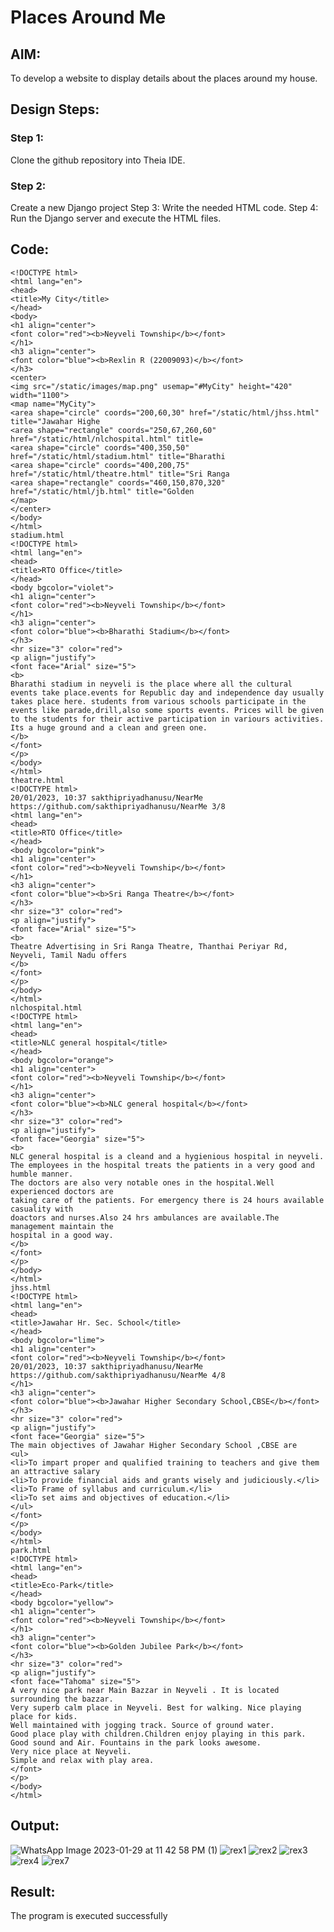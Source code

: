 # Places Around Me
## AIM:
To develop a website to display details about the places around my house.

## Design Steps:

### Step 1:
Clone the github repository into Theia IDE.
### Step 2:
Create a new Django project
Step 3:
Write the needed HTML code.
Step 4:
Run the Django server and execute the HTML files.

## Code:
```
<!DOCTYPE html>
<html lang="en">
<head>
<title>My City</title>
</head>
<body>
<h1 align="center">
<font color="red"><b>Neyveli Township</b></font>
</h1>
<h3 align="center">
<font color="blue"><b>Rexlin R (22009093)</b></font>
</h3>
<center>
<img src="/static/images/map.png" usemap="#MyCity" height="420" width="1100">
<map name="MyCity">
<area shape="circle" coords="200,60,30" href="/static/html/jhss.html" title="Jawahar Highe
<area shape="rectangle" coords="250,67,260,60" href="/static/html/nlchospital.html" title=
<area shape="circle" coords="400,350,50" href="/static/html/stadium.html" title="Bharathi
<area shape="circle" coords="400,200,75" href="/static/html/theatre.html" title="Sri Ranga
<area shape="rectangle" coords="460,150,870,320" href="/static/html/jb.html" title="Golden
</map>
</center>
</body>
</html>
stadium.html
<!DOCTYPE html>
<html lang="en">
<head>
<title>RTO Office</title>
</head>
<body bgcolor="violet">
<h1 align="center">
<font color="red"><b>Neyveli Township</b></font>
</h1>
<h3 align="center">
<font color="blue"><b>Bharathi Stadium</b></font>
</h3>
<hr size="3" color="red">
<p align="justify">
<font face="Arial" size="5">
<b>
Bharathi stadium in neyveli is the place where all the cultural
events take place.events for Republic day and independence day usually
takes place here. students from various schools participate in the
events like parade,drill,also some sports events. Prices will be given
to the students for their active participation in variours activities.
Its a huge ground and a clean and green one.
</b>
</font>
</p>
</body>
</html>
theatre.html
<!DOCTYPE html>
20/01/2023, 10:37 sakthipriyadhanusu/NearMe
https://github.com/sakthipriyadhanusu/NearMe 3/8
<html lang="en">
<head>
<title>RTO Office</title>
</head>
<body bgcolor="pink">
<h1 align="center">
<font color="red"><b>Neyveli Township</b></font>
</h1>
<h3 align="center">
<font color="blue"><b>Sri Ranga Theatre</b></font>
</h3>
<hr size="3" color="red">
<p align="justify">
<font face="Arial" size="5">
<b>
Theatre Advertising in Sri Ranga Theatre, Thanthai Periyar Rd, Neyveli, Tamil Nadu offers
</b>
</font>
</p>
</body>
</html>
nlchospital.html
<!DOCTYPE html>
<html lang="en">
<head>
<title>NLC general hospital</title>
</head>
<body bgcolor="orange">
<h1 align="center">
<font color="red"><b>Neyveli Township</b></font>
</h1>
<h3 align="center">
<font color="blue"><b>NLC general hospital</b></font>
</h3>
<hr size="3" color="red">
<p align="justify">
<font face="Georgia" size="5">
<b>
NLC general hospital is a cleand and a hygienious hospital in neyveli.
The employees in the hospital treats the patients in a very good and humble manner.
The doctors are also very notable ones in the hospital.Well experienced doctors are
taking care of the patients. For emergency there is 24 hours available casuality with
doactors and nurses.Also 24 hrs ambulances are available.The management maintain the
hospital in a good way.
</b>
</font>
</p>
</body>
</html>
jhss.html
<!DOCTYPE html>
<html lang="en">
<head>
<title>Jawahar Hr. Sec. School</title>
</head>
<body bgcolor="lime">
<h1 align="center">
<font color="red"><b>Neyveli Township</b></font>
20/01/2023, 10:37 sakthipriyadhanusu/NearMe
https://github.com/sakthipriyadhanusu/NearMe 4/8
</h1>
<h3 align="center">
<font color="blue"><b>Jawahar Higher Secondary School,CBSE</b></font>
</h3>
<hr size="3" color="red">
<p align="justify">
<font face="Georgia" size="5">
The main objectives of Jawahar Higher Secondary School ,CBSE are
<ul>
<li>To impart proper and qualified training to teachers and give them an attractive salary
<li>To provide financial aids and grants wisely and judiciously.</li>
<li>To Frame of syllabus and curriculum.</li>
<li>To set aims and objectives of education.</li>
</ul>
</font>
</p>
</body>
</html>
park.html
<!DOCTYPE html>
<html lang="en">
<head>
<title>Eco-Park</title>
</head>
<body bgcolor="yellow">
<h1 align="center">
<font color="red"><b>Neyveli Township</b></font>
</h1>
<h3 align="center">
<font color="blue"><b>Golden Jubilee Park</b></font>
</h3>
<hr size="3" color="red">
<p align="justify">
<font face="Tahoma" size="5">
A very nice park near Main Bazzar in Neyveli . It is located surrounding the bazzar.
Very superb calm place in Neyveli. Best for walking. Nice playing place for kids.
Well maintained with jogging track. Source of ground water.
Good place play with children.Children enjoy playing in this park.
Good sound and Air. Fountains in the park looks awesome.
Very nice place at Neyveli.
Simple and relax with play area.
</font>
</p>
</body>
</html>
```

## Output:
![WhatsApp Image 2023-01-29 at 11 42 58 PM (1)](https://user-images.githubusercontent.com/119406566/215347559-e2a73dca-78c3-447e-bc12-61fcbd7fb2e6.jpeg)
![rex1](https://user-images.githubusercontent.com/119406566/215347712-2e5a4152-e98b-496e-831d-89df7f33129b.png)
![rex2](https://user-images.githubusercontent.com/119406566/215347750-f86c41da-f075-4d16-8374-12dc01c8cc26.png)
![rex3](https://user-images.githubusercontent.com/119406566/215347787-874ca062-d9ee-4504-ad84-7def8c1a1622.png)
![rex4](https://user-images.githubusercontent.com/119406566/215347834-3a69838f-ea45-4feb-aa4b-6dbefb5afc11.png)
![rex7](https://user-images.githubusercontent.com/119406566/215348118-3a57f16f-3bd1-4469-a556-3c91adea7256.png)




## Result:
The program is executed successfully
